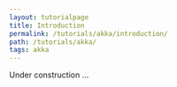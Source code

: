 ```yaml
---
layout: tutorialpage
title: Introduction
permalink: /tutorials/akka/introduction/
path: /tutorials/akka/
tags: akka
---
```


Under construction ...
